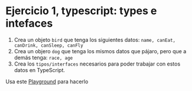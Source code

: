 # Ejercicio 1, typescript: types e intefaces

1. Crea un objeto `bird` que tenga los siguientes datos: `name, canEat, canDrink, canSleep, canFly`
2. Crea un objero `dog` que tenga los mismos datos que pájaro, pero que a demás tenga: `race, age`
3. Crea los `tipos/interfaces` necesarios para poder trabajar con estos datos en TypeScript.

Usa este [Playground](https://www.typescriptlang.org/play/) para hacerlo
